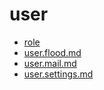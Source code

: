 # user

* [role](role/index.md)
* [user.flood.md](user.flood.md)
* [user.mail.md](user.mail.md)
* [user.settings.md](user.settings.md)
